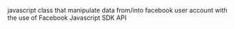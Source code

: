  javascript class that manipulate data from/into facebook user account with the use of Facebook Javascript SDK API
